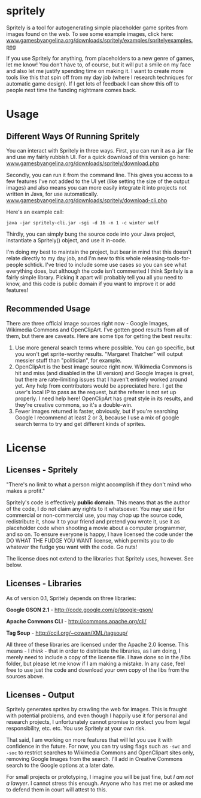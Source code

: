 spritely
========

Spritely is a tool for autogenerating simple placeholder game sprites from images found on the web. To see some example images, click here: www.gamesbyangelina.org/downloads/spritely/examples/spritelyexamples.png

If you use Spritely for anything, from placeholders to a new genre of games, let me know! You don’t have to, of course, but it will put a smile on my face and also let me justify spending time on making it. I want to create more tools like this that spin off from my day job (where I research techniques for automatic game design). If I get lots of feedback I can show this off to people next time the funding nightmare comes back.

Usage
=====

Different Ways Of Running Spritely
--------

You can interact with Spritely in three ways. First, you can run it as a .jar file and use my fairly rubbish UI. For a quick download of this version go here: www.gamesbyangelina.org/downloads/spritely/download.php

Secondly, you can run it from the command line. This gives you access to a few features I've not added to the UI yet (like setting the size of the output images) and also means you can more easily integrate it into projects not written in Java, for use automatically. www.gamesbyangelina.org/downloads/spritely/download-cli.php

Here's an example call:

`java -jar spritely-cli.jar -sgi -d 16 -n 1 -c winter wolf`

Thirdly, you can simply bung the source code into your Java project, instantiate a Spritely() object, and use it in-code.

I'm doing my best to maintain the project, but bear in mind that this doesn't relate directly to my day job, and I'm new to this whole releasing-tools-for-people schtick. I've tried to include some use cases so you can see what everything does, but although the code isn't commented I think Spritely is a fairly simple library. Picking it apart will probably tell you all you need to know, and this code is public domain if you want to improve it or add features!

Recommended Usage
--------

There are three official image sources right now - Google Images, Wikimedia Commons and OpenClipArt. I've gotten good results from all of them, but there are caveats. Here are some tips for getting the best results:

1. Use more general search terms where possible. You can go specific, but you won't get sprite-worthy results. "Margaret Thatcher" will output messier stuff than "politician", for example.
2. OpenClipArt is the best image source right now. Wikimedia Commons is hit and miss (and disabled in the UI version) and Google Images is great, but there are rate-limiting issues that I haven't entirely worked around yet. Any help from contributors would be appreciated here. I get the user's local IP to pass as the request, but the referer is not set up properly. I need help here! OpenClipArt has great style in its results, and they're creative commons, so it's a double-win.
3. Fewer images returned is faster, obviously, but if you're searching Google I recommend at least 2 or 3, because I use a mix of google search terms to try and get different kinds of sprites.

License
=======

Licenses - Spritely
--------

"There's no limit to what a person might accomplish if they don't mind who makes a profit."

Spritely's code is effectively **public domain**. This means that as the author of the code, I do not claim any rights to it whatsoever. You may use it for commercial or non-commercial use, you may chop up the source code, redistribute it, show it to your friend and pretend you wrote it, use it as placeholder code when shooting a movie about a computer programmer, and so on. To ensure everyone is happy, I have licensed the code under the DO WHAT THE FUDGE YOU WANT license, which permits you to do whatever the fudge you want with the code. Go nuts!

The license does not extend to the libraries that Spritely uses, however. See below.

Licenses - Libraries
---------

As of version 0.1, Spritely depends on three libraries:

**Google GSON 2.1** - http://code.google.com/p/google-gson/

**Apache Commons CLI** - http://commons.apache.org/cli/

**Tag Soup** - http://ccil.org/~cowan/XML/tagsoup/

All three of these libraries are licensed under the Apache 2.0 license. This means - I *think* - that in order to distribute the libraries, as I am doing, I merely need to include a copy of the license file. I have done so in the /libs folder, but please let me know if I am making a mistake. In any case, feel free to use just the code and download your own copy of the libs from the sources above.

Licenses - Output
---------

Spritely generates sprites by crawling the web for images. This is fraught with potential problems, and even though I happily use it for personal and research projects, I unfortunately cannot promise to protect you from legal responsibility, etc. etc. You use Spritely at your own risk.

That said, I am working on more features that will let you use it with confidence in the future. For now, you can try using flags such as `-swc` and `-soc` to restrict searches to Wikimedia Commons and OpenClipart sites only, removing Google Images from the search. I'll add in Creative Commons search to the Google options at a later date.

For small projects or prototyping, I imagine you will be just fine, but *I am not a lawyer*. I cannot stress this enough. Anyone who has met me or asked me to defend them in court will attest to this. 